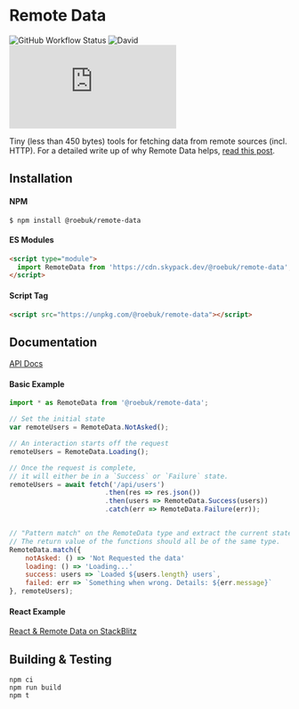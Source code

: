 # Remote Data

![GitHub Workflow Status](https://img.shields.io/github/workflow/status/roebuk/remote-data/Node.js%20CI) ![David](https://status.david-dm.org/gh/roebuk/remote-data.svg) ![npm bundle size (scoped)](https://img.badgesize.io/https:/unpkg.com/@roebuk/remote-data@0.0.1/dist/remote-data.modern.js?label=brotli&compression=brotli)


Tiny (less than 450 bytes) tools for fetching data from remote sources (incl. HTTP). For a detailed write up
of why Remote Data helps, [read this post](http://blog.jenkster.com/2016/06/how-elm-slays-a-ui-antipattern.html).


## Installation

#### NPM

```
$ npm install @roebuk/remote-data
```

#### ES Modules

```html
<script type="module">
  import RemoteData from 'https://cdn.skypack.dev/@roebuk/remote-data';
</script>
```

#### Script Tag
```html
<script src="https://unpkg.com/@roebuk/remote-data"></script>
```

## Documentation

[API Docs](https://remote-data.netlify.app/)

#### Basic Example

```js
import * as RemoteData from '@roebuk/remote-data';

// Set the initial state
var remoteUsers = RemoteData.NotAsked();

// An interaction starts off the request
remoteUsers = RemoteData.Loading();

// Once the request is complete,
// it will either be in a `Success` or `Failure` state.
remoteUsers = await fetch('/api/users')
                        .then(res => res.json())
                        .then(users => RemoteData.Success(users))
                        .catch(err => RemoteData.Failure(err));


// "Pattern match" on the RemoteData type and extract the current state. 
// The return value of the functions should all be of the same type.
RemoteData.match({
    notAsked: () => 'Not Requested the data'
    loading: () => 'Loading...'
    success: users => `Loaded ${users.length} users`,
    failed: err => `Something when wrong. Details: ${err.message}`
}, remoteUsers);
```

#### React Example

[React & Remote Data on StackBlitz](https://stackblitz.com/edit/react-ts-mexbfh?file=index.tsx)

## Building & Testing

```
npm ci
npm run build
npm t
```
